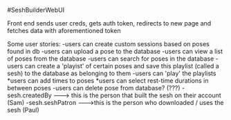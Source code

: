 #SeshBuilderWebUI

Front end sends user creds, gets auth token, redirects to new page and fetches data with aforementioned token

Some user stories:
-users can create custom sessions based on poses found in db
-users can upload a pose to the database
-users can view a list of poses from the database
-users can search for poses in the database
-users can create a 'playist' of certain poses and save this playlist (called a sesh) to the database as belonging to them
-users can 'play' the playlists
	*users can add times to poses
	*users can select rest-time durations in between poses
-users can delete pose from database? (???)
-sesh.createdBy ---> this is the person that built the sesh on their account (Sam)
-sesh.seshPatron --->this is the person who downloaded / uses the sesh (Paul)
